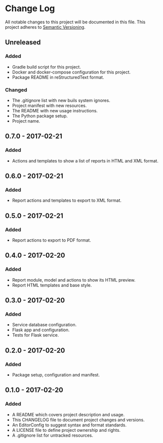 # Change Log

All notable changes to this project will be documented in this file. This
project adheres to [Semantic Versioning](http://semver.org).

## Unreleased

### Added

  - Gradle build script for this project.
  - Docker and docker-compose configuration for this project.
  - Package README in reStructuredText format.

### Changed

  - The .gitignore list with new buils system ignores.
  - Project manifest with new resources.
  - The README with new usage instructions.
  - The Python package setup.
  - Project name.

## 0.7.0 - 2017-02-21

### Added

  - Actions and templates to show a list of reports in HTML and XML format.

## 0.6.0 - 2017-02-21

### Added

  - Report actions and templates to export to XML format.

## 0.5.0 - 2017-02-21

### Added

  - Report actions to export to PDF format.

## 0.4.0 - 2017-02-20

### Added

  - Report module, model and actions to show its HTML preview.
  - Report HTML templates and base style.

## 0.3.0 - 2017-02-20

### Added

  - Service database configuration.
  - Flask app and configuration.
  - Tests for Flask service.

## 0.2.0 - 2017-02-20

### Added

  - Package setup, configuration and manifest.

## 0.1.0 - 2017-02-20

### Added

  - A README which covers project description and usage.
  - This CHANGELOG file to document project changes and versions.
  - An EditorConfig to suggest syntax and format standards.
  - A LICENSE file to define project ownership and rights.
  - A .gitignore list for untracked resources.
